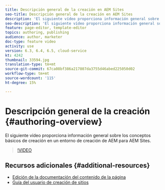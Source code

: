 ```yaml
---
title: Descripción general de la creación en AEM Sites
seo-title: Descripción general de la creación en AEM Sites
description: 'El siguiente vídeo proporciona información general sobre los conceptos básicos de creación en un entorno de creación de AEM. Utiliza la consola Sitios como base. '
seo-description: 'El siguiente vídeo proporciona información general sobre los conceptos básicos de creación en un entorno de creación de AEM. Utiliza la consola Sitios como base. '
feature: page-editor, template-editor
topics: authoring, publishing
audience: author, marketer
doc-type: feature video
activity: use
version: 6.3, 6.4, 6.5, cloud-service
kt: 4242
thumbnail: 33594.jpg
translation-type: tm+mt
source-git-commit: 67ca08bf386a217807da3755d46abed225050d02
workflow-type: tm+mt
source-wordcount: '115'
ht-degree: 15%

---
```



# Descripción general de la creación {#authoring-overview}

El siguiente vídeo proporciona información general sobre los conceptos básicos de creación en un entorno de creación de AEM para AEM Sites.

>[!VIDEO](https://video.tv.adobe.com/v/33594?quality=12&learn=on)

## Recursos adicionales {#additional-resources}

* [Edición de la documentación del contenido de la página](https://docs.adobe.com/content/help/en/experience-manager-cloud-service/sites/authoring/fundamentals/editing-content.html)
* [Guía del usuario de creación de sitios](https://docs.adobe.com/content/help/en/experience-manager-65/authoring/home.html?topic=/experience-manager/6-5/sites/authoring/morehelp/page-authoring.ug.js)
